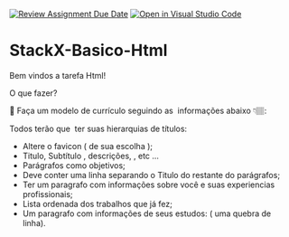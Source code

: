 [![Review Assignment Due Date](https://classroom.github.com/assets/deadline-readme-button-24ddc0f5d75046c5622901739e7c5dd533143b0c8e959d652212380cedb1ea36.svg)](https://classroom.github.com/a/guXs5-7W)
[![Open in Visual Studio Code](https://classroom.github.com/assets/open-in-vscode-718a45dd9cf7e7f842a935f5ebbe5719a5e09af4491e668f4dbf3b35d5cca122.svg)](https://classroom.github.com/online_ide?assignment_repo_id=11174955&assignment_repo_type=AssignmentRepo)
# StackX-Basico-Html



Bem vindos a tarefa Html!

O que fazer?

🎯 Faça um modelo de currículo seguindo as  informações abaixo 👇🏽:

Todos terão que  ter suas hierarquias de títulos:

- Altere o favicon ( de sua escolha );
- Titulo, Subtítulo , descrições, , etc ...
- Parágrafos como objetivos;
- Deve conter uma linha separando o Titulo do restante do parágrafos;
- Ter um paragrafo com informações sobre você e suas experiencias profissionais;
- Lista ordenada dos trabalhos que já fez; 
- Um paragrafo com informações de seus estudos: ( uma quebra de linha).
